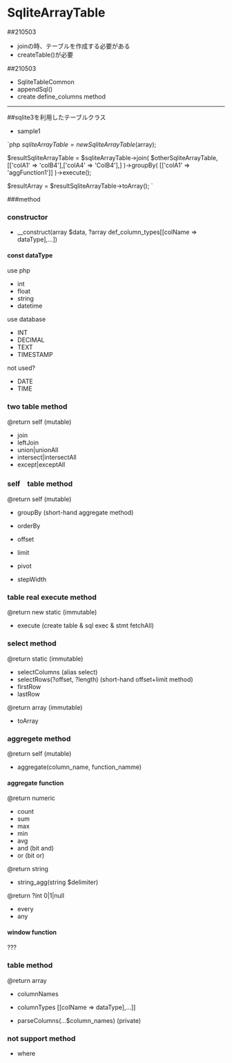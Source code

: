 # SqliteArrayTable

##210503

- joinの時、テーブルを作成する必要がある
 - createTable()が必要




##210503

- SqliteTableCommon
 - appendSql()
 - create define_columns method

---

##sqlite3を利用したテーブルクラス

- sample1

`php
$sqliteArrayTable = new SqliteArrayTable($array);

$resultSqliteArrayTable = $sqliteArrayTable->join(
        $otherSqliteArrayTable,
        [['colA1' => 'colB4'],['colA4' => 'ColB4'],]
    )->groupBy(
        [['colA1' => 'aggFunction1']]
    )->execute();

$resultArray = $resultSqliteArrayTable->toArray();
`

###method

### constructor

- \__construct(array $data, ?array def_column_types[[colName => dataType],...])

#### const dataType

use php

- int
- float
- string
- datetime

use database

- INT
- DECIMAL
- TEXT
- TIMESTAMP

not used?

- DATE
- TIME

### two table method

@return self (mutable)

- join
- leftJoin
- union|unionAll
- intersect|intersectAll
- except|exceptAll


### self　table  method

@return self (mutable)

- groupBy (short-hand aggregate method)
- orderBy
- offset
- limit

- pivot
- stepWidth

### table real execute method

@return new static (immutable)

- execute (create table & sql exec & stmt fetchAll)

### select  method

@return static (immutable)

- selectColumns (alias select)
- selectRows(?offset, ?length) (short-hand offset+limit method)
- firstRow
- lastRow

@return array (immutable)

- toArray

### aggregete method

@return self (mutable)

- aggregate(column_name, function_namme)

#### aggregate function

@return numeric

- count
- sum
- max
- min
- avg
- and (bit and)
- or (bit or)

@return string

- string_agg(string $delimiter)

@return ?int 0|1|null

- every
- any

#### window function

???

### table method

@return array

- columnNames
- columnTypes [[colName => dataType],...]]

- parseColumns(...$column_names) (private)


### not support method

- where



